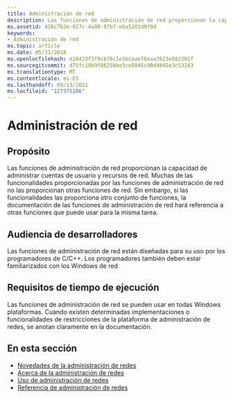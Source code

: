 ```yaml
---
title: Administración de red
description: Las funciones de administración de red proporcionan la capacidad de administrar cuentas de usuario y recursos de red.
ms.assetid: 426c7b2e-027c-4a88-97b7-eba5201d0f0d
keywords:
- Administración de red
ms.topic: article
ms.date: 05/31/2018
ms.openlocfilehash: e18433f3f9cb76c1e5bcaaef6eaa7623e882201f
ms.sourcegitcommit: d75fc10b9f0825bbe5ce5045c90d4045e3c53243
ms.translationtype: MT
ms.contentlocale: es-ES
ms.lasthandoff: 09/13/2021
ms.locfileid: "127375186"
---
```

# <a name="network-management"></a>Administración de red

## <a name="purpose"></a>Propósito

Las funciones de administración de red proporcionan la capacidad de administrar cuentas de usuario y recursos de red. Muchas de las funcionalidades proporcionadas por las funciones de administración de red no las proporcionan otras funciones de red. Sin embargo, si las funcionalidades las proporciona otro conjunto de funciones, la documentación de las funciones de administración de red hará referencia a otras funciones que puede usar para la misma tarea.

## <a name="developer-audience"></a>Audiencia de desarrolladores

Las funciones de administración de red están diseñadas para su uso por los programadores de C/C++. Los programadores también deben estar familiarizados con los Windows de red

## <a name="run-time-requirements"></a>Requisitos de tiempo de ejecución

Las funciones de administración de red se pueden usar en todas Windows plataformas. Cuando existen determinadas implementaciones o funcionalidades de restricciones de la plataforma de administración de redes, se anotan claramente en la documentación.

## <a name="in-this-section"></a>En esta sección

-   [Novedades de la administración de redes](what-s-new-in-network-management.md)
-   [Acerca de la administración de redes](about-network-management.md)
-   [Uso de administración de redes](using-network-management.md)
-   [Referencia de administración de redes](network-management-reference.md)

 

 




